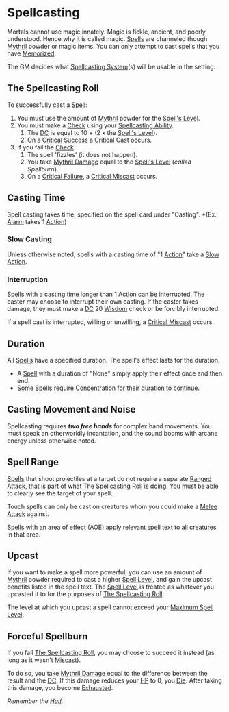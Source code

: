 # Spellcasting

Mortals cannot use magic innately. Magic is fickle, ancient, and poorly understood. Hence why it is called magic. [Spells](Spells.md) are channeled though [Mythril](../Mythril.md) powder or magic items. You can only attempt to cast spells that you have [Memorized](Spell%20Memorization.md).

The GM decides what [Spellcasting System](The%20Spellcasting%20Systems/Spellcasting%20Systems.md)(s) will be usable in the setting.

## The Spellcasting Roll

To successfully cast a [Spell](Spells.md):

1. You must use the amount of [Mythril](../Mythril.md) powder for the [Spell's Level](../Spells/Spell%20Level.md).
2. You must make a [Check](../../Game%20Procedures/Check.md) using your [Spellcasting Ability](The%20Spellcasting%20Disciplines/Spellcasting%20Ability.md).
	1. The [DC](../../Game%20Procedures/DC.md) is equal to 10 + (2 x the [Spell's Level](../Spells/Spell%20Level.md)).
	2. On a [Critical Success](../../Game%20Procedures/Dice%20Rolls/Critical%20Success.md) a [Critical Cast](../../Game%20Procedures/Dice%20Rolls/Critical%20Cast.md) occurs.
3. If you fail the [Check](../../Game%20Procedures/Check.md):
	1. The spell 'fizzles' (it does not happen).
	2. You take [Mythril Damage](../../Damage%20Types/Mythril%20Damage.md) equal to the [Spell's Level](../Spells/Spell%20Level.md) (*called Spellburn*).
	3. On a [Critical Failure](../../Game%20Procedures/Dice%20Rolls/Critical%20Failure.md), a [Critical Miscast](../../Game%20Procedures/Dice%20Rolls/Critical%20Miscast.md) occurs.

## Casting Time

Spell casting takes time, specified on the spell card under "Casting".
*(Ex. [Alarm](../Spells/Spells%20by%20Level/Level%201/Alarm.md) takes 1 [Action](../../Game%20Procedures/Action.md))

### Slow Casting

Unless otherwise noted, spells with a casting time of "1 [Action](../../Game%20Procedures/Action.md)" take a [Slow Action](../../Game%20Procedures/Action.md#Slow%20Action).

### Interruption

Spells with a casting time longer than 1 [Action](../../Game%20Procedures/Action.md) can be interrupted. The caster may choose to interrupt their own casting. If the caster takes damage, they must make a [DC](../../Game%20Procedures/DC.md) 20 [Wisdom](../../Player%20Characters/Chosen%20Statistics/Wisdom.md) check or be forcibly interrupted.

If a spell cast is interrupted, willing or unwilling, a [Critical Miscast](../../Game%20Procedures/Dice%20Rolls/Critical%20Miscast.md) occurs.

## Duration

All [Spells](Spells.md) have a specified duration. The spell's effect lasts for the duration.

- A [Spell](Spells.md) with a duration of "None" simply apply their effect once and then end.
- Some [Spells](Spells.md) require [Concentration](Concentration.md) for their duration to continue.

## Casting Movement and Noise

Spellcasting requires ***two free hands*** for complex hand movements. You must speak an otherworldly incantation, and the sound booms with arcane energy unless otherwise noted.

## Spell Range

[Spells](Spells.md) that shoot projectiles at a target do not require a separate [Ranged Attack](../../Game%20Procedures/Ranged%20Attack.md), that is part of what [The Spellcasting Roll](#The%20Spellcasting%20Roll) is doing. You must be able to clearly see the target of your spell.

Touch spells can only be cast on creatures whom you could make a [Melee Attack](../../Game%20Procedures/Melee%20Attack.md) against.

[Spells](Spells.md) with an area of effect (AOE) apply relevant spell text to all creatures in that area.

## Upcast

If you want to make a spell more powerful, you can use an amount of [Mythril](../Mythril.md) powder required to cast a higher [Spell Level](../Spells/Spell%20Level.md), and gain the upcast benefits listed in the spell text. The [Spell Level](../Spells/Spell%20Level.md) is treated as whatever you upcasted it to for the purposes of [The Spellcasting Roll](#The%20Spellcasting%20Roll).

The level at which you upcast a spell cannot exceed your [Maximum Spell Level](../Spells/Spell%20Level.md#Max%20Spell%20Level).

## Forceful Spellburn

If you fail [The Spellcasting Roll](#The%20Spellcasting%20Roll), you may choose to succeed it instead (as long as it wasn't [Miscast](../../Game%20Procedures/Dice%20Rolls/Critical%20Miscast.md)).

To do so, you take [Mythril Damage](../../Damage%20Types/Mythril%20Damage.md) equal to the difference between the result and the [DC](../../Game%20Procedures/DC.md). If this damage reduces your [HP](../../Player%20Characters/Derived%20Statistics/Health%20Points.md) to 0, you [Die](../../Conditions/Dying.md#Dead). After taking this damage, you become [Exhausted](../../Conditions/Exhausted.md).

*Remember the [Half](../../Game%20Procedures/Half.md).*
